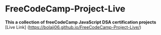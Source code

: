 # FreeCodeCamp-Project-Live
**This a collection of freeCodeCamp 
JavaScript DSA certification projects**
[Live Link] (https://bolaji06.github.io/FreeCodeCamp-Project-Live/)
